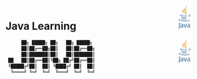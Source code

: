 <img src="https://github.com/susaglam/Java/blob/master/java.png" align="right" style="height: 64px"/>


# Java Learning

<img src="https://github.com/susaglam/Java/blob/master/java.png" align="right" style="height: 64px"/>
 
          ██╗ █████╗ ██╗   ██╗ █████╗ 
          ██║██╔══██╗██║   ██║██╔══██╗
          ██║███████║██║   ██║███████║
     ██   ██║██╔══██║╚██╗ ██╔╝██╔══██║
     ╚█████╔╝██║  ██║ ╚████╔╝ ██║  ██║
      ╚════╝ ╚═╝  ╚═╝  ╚═══╝  ╚═╝  ╚═╝

